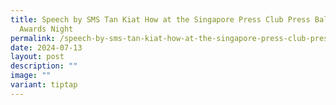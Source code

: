 ```yaml
---
title: Speech by SMS Tan Kiat How at the Singapore Press Club Press Ball and
  Awards Night
permalink: /speech-by-sms-tan-kiat-how-at-the-singapore-press-club-press-ball-and-awards-night/
date: 2024-07-13
layout: post
description: ""
image: ""
variant: tiptap
---
```

